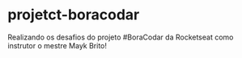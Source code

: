# projetct-boracodar
Realizando os desafios do projeto #BoraCodar da Rocketseat como instrutor o mestre Mayk Brito! 
